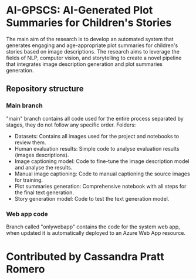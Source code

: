 # AI-GPSCS: AI-Generated Plot Summaries for Children's Stories
The main aim of the research is to develop an automated system that generates engaging and age-appropriate plot summaries for children's stories based on image descriptions. The research aims to leverage the fields of NLP, computer vision, and storytelling to create a novel pipeline that integrates image description generation and plot summaries generation.

## Repository structure
### Main branch
"main" branch contains all code used for the entire process separated by stages, they do not follow any specific order.
Folders:
- Datasets: Contains all images used for the project and notebooks to review them.
- Human evaluation results: Simple code to analyse evaluation results (images descriptions).
- Image captioning model: Code to fine-tune the image description model and analyse the results.
- Manual image captioning: Code to manual captioning the source images for training.
- Plot summaries generation: Comprehensive notebook with all steps for the final text generation.
- Story generation model: Code to test the text generation model.

### Web app code
Branch called "onlywebapp" contains the code for the system web app, when updated it is automatically deployed to an Azure Web App resource.

# Contributed by Cassandra Pratt Romero
